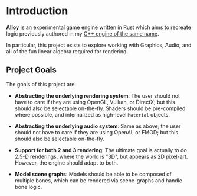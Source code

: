 # Introduction

**Alloy** is an experimental game engine written in Rust which aims to recreate
logic previously authored in my [C++ engine of the same name][cpp_alloy].

In particular, this project exists to explore working with Graphics, Audio,
and all of the fun linear algebra required for rendering.

## Project Goals

The goals of this project are:

* **Abstracting the underlying rendering system**: The user should not have to
  care if they are using OpenGL, Vulkan, or DirectX; but this should also be
  selectable on-the-fly. Shaders should be pre-compiled where possible, and
  internalized as high-level `Material` objects.

* **Abstracting the underlying audio system**: Same as above; the user should
  not have to care if they are using OpenAL or FMOD; but this should also be
  selectable on-the-fly.

* **Support for both 2 and 3 rendering**: The ultimate goal is actually to do
  2.5-D renderings, where the world is "3D", but appears as 2D pixel-art.
  However, the engine should adapt to both.

* **Model scene graphs**: Models should be able to be composed of multiple
  bones, which can be rendered via scene-graphs and handle bone logic.

[cpp_alloy]: https://github.com/bitwizeshift/alloy
